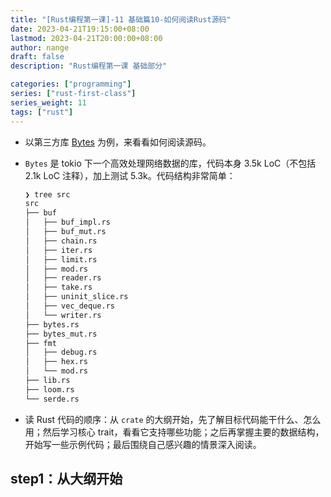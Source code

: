 ```yaml
---
title: "[Rust编程第一课]-11 基础篇10-如何阅读Rust源码"
date: 2023-04-21T19:15:00+08:00
lastmod: 2023-04-21T20:00:00+08:00
author: nange
draft: false
description: "Rust编程第一课 基础部分"

categories: ["programming"]
series: ["rust-first-class"]
series_weight: 11
tags: ["rust"]
---
```


* 以第三方库 [Bytes](https://docs.rs/bytes/latest/bytes/index.html) 为例，来看看如何阅读源码。

* `Bytes` 是 tokio 下一个高效处理网络数据的库，代码本身 3.5k LoC（不包括 2.1k LoC 注释），加上测试 5.3k。代码结构非常简单：

  ```sh
  ❯ tree src
  src
  ├── buf
  │   ├── buf_impl.rs
  │   ├── buf_mut.rs
  │   ├── chain.rs
  │   ├── iter.rs
  │   ├── limit.rs
  │   ├── mod.rs
  │   ├── reader.rs
  │   ├── take.rs
  │   ├── uninit_slice.rs
  │   ├── vec_deque.rs
  │   └── writer.rs
  ├── bytes.rs
  ├── bytes_mut.rs
  ├── fmt
  │   ├── debug.rs
  │   ├── hex.rs
  │   └── mod.rs
  ├── lib.rs
  ├── loom.rs
  └── serde.rs
  ```

* 读 Rust 代码的顺序：从 `crate` 的大纲开始，先了解目标代码能干什么、怎么用；然后学习核心 trait，看看它支持哪些功能；之后再掌握主要的数据结构，开始写一些示例代码；最后围绕自己感兴趣的情景深入阅读。

## step1：从大纲开始















